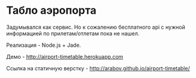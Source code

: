 # Табло аэропорта
Задумывался как сервис. Но к сожалению бесплатного api с нужной информацией по прилетам/отлетам пока не нашел.

Реализация - Node.js + Jade.

Демо - http://airport-timetable.herokuapp.com

Ссылка на статичную верстку - http://arabov.github.io/airport-timetable/
